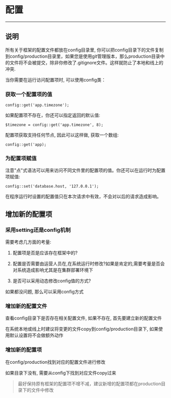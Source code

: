# 配置
***
## 说明

所有关于框架的配置文件都放在config目录里, 你可以把config目录下的文件复制到config/production目录里，如果您是使用git管理版本，那么production目录中的文件将不会被提交，除非你修改了.gitignore文件。这样就防止了本地和线上的冲突.

当你需要在运行访问配置项时, 可以使用config类：

### 获取一个配置项的值

```
config::get('app.timezone');
```

如果配置项不存在，你还可以指定返回的默认值:

```
$timezone = config::get('app.timezone', 8);
```

配置项获取支持任何节点, 因此可以这样做, 获取一个数组:

```
config::get('app);
```

### 为配置项赋值

注意"点"式语法可以用来访问不同文件里的配置项的值。你还可以在运行时为配置项赋值:

```
config::set('database.host, '127.0.0.1');
```

在程序运行时设置的配置值只在本次请求中有效，不会对以后的请求造成影响。

## 增加新的配置项

### 采用setting还是config机制

需要考虑几方面的考量:

1. 配置项是否是应该存在框架中的?

2. 配置是否需要由运营人员在,在系统运行时修改?如果是肯定的,需要考量是否会对系统造成影响尤其是在集群部署环境下

3. 是否可以采用动态修改config值的方式?

如果都没问题, 那么可以采用config方式

### 增加新的配置文件

查看config目录下是否存在相关配置文件, 如果不存在, 首先要建立新的配置文件

在系统本地或线上时建议将变更的文件copy到config/production目录下, 如果使用默认设置将不会做额外动作

### 增加新的配置项

在config/production找到对应的配置文件进行修改

如果目录下没有, 需要从config下找到对应文件copy过来


>最好保持原有框架的配置项不增不减，建议新增的配置项都在production目录下的文件中修改